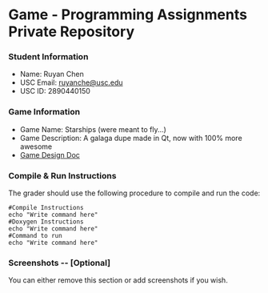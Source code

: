 # Game - Programming Assignments Private Repository
### Student Information
  + Name: Ruyan Chen
  + USC Email: ruyanche@usc.edu
  + USC ID: 2890440150

### Game Information
  + Game Name: Starships (were meant to fly...)
  + Game Description: A galaga dupe made in Qt, now with 100% more awesome
  + [Game Design Doc](GameDesignDoc.md)


### Compile & Run Instructions
The grader should use the following procedure to compile and run the code:
```shell
#Compile Instructions
echo "Write command here"
#Doxygen Instructions
echo "Write command here"
#Command to run
echo "Write command here"
```

### Screenshots -- [Optional]
You can either remove this section or add screenshots if you wish.
